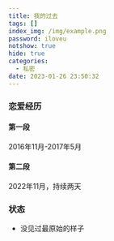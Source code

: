 ```yaml
---
title: 我的过去
tags: []
index_img: /img/example.png
password: iloveu
notshow: true
hide: true
categories:
  - 私密
date: 2023-01-26 23:50:32
---
```

### 恋爱经历
#### 第一段
2016年11月-2017年5月
#### 第二段
2022年11月，持续两天

### 状态
- 没见过最原始的样子
